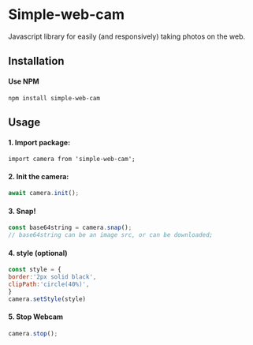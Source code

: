 # Simple-web-cam
Javascript library for easily (and responsively) taking photos on the web.

## Installation

#### Use NPM
``` shell
npm install simple-web-cam
```

## Usage

#### 1. Import package:

```
import camera from 'simple-web-cam';
```

#### 2. Init the camera:
``` js
await camera.init();
```

#### 3. Snap!
``` js
const base64string = camera.snap();
// base64string can be an image src, or can be downloaded;
```


#### 4. style (optional)
``` js
const style = {
border:'2px solid black',
clipPath:'circle(40%)',
}
camera.setStyle(style)
```


#### 5. Stop Webcam
``` js
camera.stop();
```

